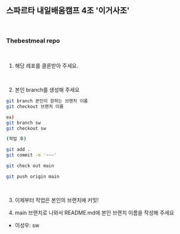 ## 스파르타 내일배움캠프 4조 '이거사조' 

<br>

### Thebestmeal repo

<br>

1. 해당 레포를 클론받아 주세요. 

<br>

2. 본인 branch를 생성해 주세요



```bash
git branch 본인이 원하는 브랜치 이름
git checkout 브랜치 이름

ex)
git branch sw
git checkout sw

(작업 후)

git add .
git commit -m '~~~'

git check out main

git push origin main
```

<br>

3. 이제부터 작업은 본인의 브랜치에 커밋!

4. main 브랜치로 나와서 README.md에 본인 브랜치 이름을 작성해 주세요


- 이성우: sw